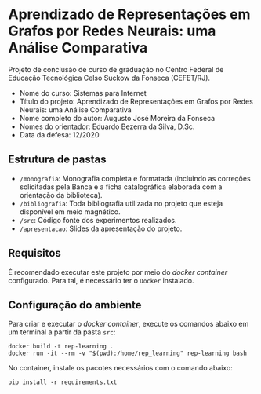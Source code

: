 # Aprendizado de Representações em Grafos por Redes Neurais: uma Análise Comparativa
Projeto de conclusão de curso de graduação no Centro Federal de Educação Tecnológica Celso Suckow da Fonseca (CEFET/RJ).

- Nome do curso: Sistemas para Internet
- Título do projeto: Aprendizado de Representações em Grafos por Redes Neurais: uma Análise Comparativa
- Nome completo do autor: Augusto José Moreira da Fonseca
- Nomes do orientador: Eduardo Bezerra da Silva, D.Sc.
- Data da defesa: 12/2020

## Estrutura de pastas
* `/monografia`: Monografia completa e formatada (incluindo as correções solicitadas pela Banca e a ficha catalográfica elaborada com a orientação da biblioteca).
* `/bibliografia`: Toda bibliografia utilizada no projeto que esteja disponível em meio magnético.
* `/src`: Código fonte dos experimentos realizados.
* `/apresentacao`: Slides da apresentação do projeto.

## Requisitos
É recomendado executar este projeto por meio do _docker container_ configurado. Para tal, é necessário ter o `Docker` instalado.


## Configuração do ambiente
Para criar e executar o _docker container_, execute os comandos abaixo em um terminal a partir da pasta `src`:

```
docker build -t rep-learning .
docker run -it --rm -v "$(pwd):/home/rep_learning" rep-learning bash
```

No container, instale os pacotes necessários com o comando abaixo:

```
pip install -r requirements.txt
```
